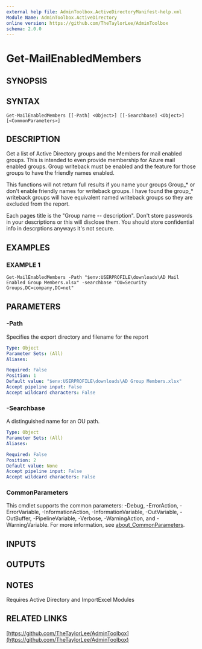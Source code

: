 ```yaml
---
external help file: AdminToolbox.ActiveDirectoryManifest-help.xml
Module Name: AdminToolbox.ActiveDirectory
online version: https://github.com/TheTaylorLee/AdminToolbox
schema: 2.0.0
---
```


# Get-MailEnabledMembers

## SYNOPSIS

## SYNTAX

```
Get-MailEnabledMembers [[-Path] <Object>] [[-Searchbase] <Object>] [<CommonParameters>]
```

## DESCRIPTION
Get a list of Active Directory groups and the Members for mail enabled groups.
This is intended to even provide membership for Azure mail enabled groups.
Group writeback must be enabled and the feature for those groups to have the friendly names enabled.

   This functions will not return full results if you name your groups Group_* or don't enable friendly names for writeback groups.
I have found the group_* writeback groups will have equivalent named writeback groups so they are excluded from the report.

   Each pages title is the "Group name -- description".
Don't store passwords in your descriptions or this will disclose them.
You should store confidential info in descrptions anyways it's not secure.

## EXAMPLES

### EXAMPLE 1
```
Get-MailEnabledMembers -Path "$env:USERPROFILE\downloads\AD Mail Enabled Group Members.xlsx" -searchbase "OU=Security Groups,DC=company,DC=net"
```

## PARAMETERS

### -Path
Specifies the export directory and filename for the report

```yaml
Type: Object
Parameter Sets: (All)
Aliases:

Required: False
Position: 1
Default value: "$env:USERPROFILE\downloads\AD Group Members.xlsx"
Accept pipeline input: False
Accept wildcard characters: False
```

### -Searchbase
A distinguished name for an OU path.

```yaml
Type: Object
Parameter Sets: (All)
Aliases:

Required: False
Position: 2
Default value: None
Accept pipeline input: False
Accept wildcard characters: False
```

### CommonParameters
This cmdlet supports the common parameters: -Debug, -ErrorAction, -ErrorVariable, -InformationAction, -InformationVariable, -OutVariable, -OutBuffer, -PipelineVariable, -Verbose, -WarningAction, and -WarningVariable. For more information, see [about_CommonParameters](http://go.microsoft.com/fwlink/?LinkID=113216).

## INPUTS

## OUTPUTS

## NOTES
Requires Active Directory and ImportExcel Modules

## RELATED LINKS

[https://github.com/TheTaylorLee/AdminToolbox](https://github.com/TheTaylorLee/AdminToolbox)

